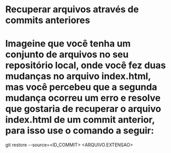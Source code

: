 # Recuperar arquivos através de commits anteriores

# Imageine que você tenha um conjunto de arquivos no seu repositório local, onde você fez duas mudanças no arquivo index.html, mas você percebeu que a segunda mudança ocorreu um erro e resolve que gostaria de recuperar o arquivo index.html de um commit anterior, para isso use o comando a seguir:

git restore --source=<ID_COMMIT> <ARQUIVO.EXTENSAO>